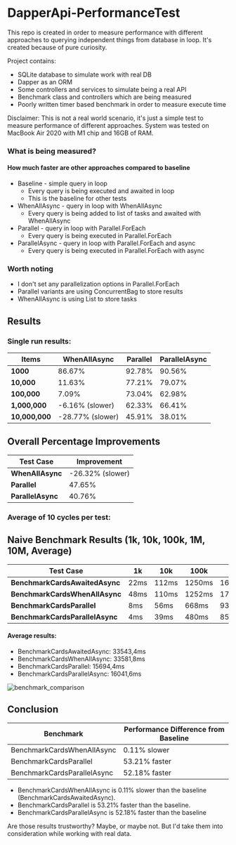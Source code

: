 # DapperApi-PerformanceTest
This repo is created in order to measure performance with different 
approaches to querying independent things from database in loop.
It's created because of pure curiosity.

Project contains: 
-  SQLite database to simulate work with real DB
-  Dapper as an ORM
-  Some controllers and services to simulate being a real API
-  Benchmark class and controllers which are being measured
-  Poorly written timer based benchmark in order to measure execute time

Disclaimer: This is not a real world scenario, it's just a simple test to measure performance of different approaches.
System was tested on MacBook Air 2020 with M1 chip and 16GB of RAM.

### What is being measured? 
#### How much faster are other approaches compared to baseline
-  Baseline - simple query in loop
    - Every query is being executed and awaited in loop
    - This is the baseline for other tests
-  WhenAllAsync - query in loop with WhenAllAsync
    - Every query is being added to list of tasks and awaited with WhenAllAsync
- Parallel - query in loop with Parallel.ForEach
    - Every query is being executed in Parallel.ForEach
- ParallelAsync - query in loop with Parallel.ForEach and async
    - Every query is being executed in Parallel.ForEach with async

### Worth noting
- I don't set any parallelization options in Parallel.ForEach
- Parallel variants are using ConcurrentBag to store results
- WhenAllAsync is using List to store tasks

## Results
### Single run results:

| Items          | WhenAllAsync     | Parallel | ParallelAsync |
|----------------|------------------|----------|---------------|
| **1000**       | 86.67%           | 92.78%   | 90.56%        |
| **10,000**     | 11.63%           | 77.21%   | 79.07%        |
| **100,000**    | 7.09%            | 73.04%   | 62.98%        |
| **1,000,000**  | -6.16% (slower)  | 62.33%   | 66.41%        |
| **10,000,000** | -28.77% (slower) | 45.91%   | 38.01%        |

## Overall Percentage Improvements
  
| Test Case         | Improvement      |
|-------------------|------------------|
| **WhenAllAsync**  | -26.32% (slower) |
| **Parallel**      | 47.65%           |
| **ParallelAsync** | 40.76%           |

### Average of 10 cycles per test:
## Naive Benchmark Results (1k, 10k, 100k, 1M, 10M, Average)

| Test Case                       | 1k   | 10k   | 100k   | 1M      | 10M      | Average   |
|---------------------------------|------|-------|--------|---------|----------|-----------|
| **BenchmarkCardsAwaitedAsync**  | 22ms | 112ms | 1250ms | 16435ms | 149898ms | 33543.4ms |
| **BenchmarkCardsWhenAllAsync**  | 48ms | 110ms | 1252ms | 17508ms | 148991ms | 33581.8ms |
| **BenchmarkCardsParallel**      | 8ms  | 56ms  | 668ms  | 9373ms  | 68367ms  | 15694.4ms |
| **BenchmarkCardsParallelAsync** | 4ms  | 39ms  | 480ms  | 8511ms  | 71174ms  | 16041.6ms |


#### Average results:
- BenchmarkCardsAwaitedAsync: 33543,4ms
- BenchmarkCardsWhenAllAsync: 33581,8ms
- BenchmarkCardsParallel: 15694,4ms
- BenchmarkCardsParallelAsync: 16041,6ms

![benchmark_comparison](https://github.com/user-attachments/assets/785e0a63-1f0f-47ab-93c5-b6e19e66a01e)


## Conclusion
| Benchmark                   | Performance Difference from Baseline |
|-----------------------------|--------------------------------------|
| BenchmarkCardsWhenAllAsync  | 0.11% slower                         |
| BenchmarkCardsParallel      | 53.21% faster                        |
| BenchmarkCardsParallelAsync | 52.18% faster                        |


- BenchmarkCardsWhenAllAsync is 0.11% slower than the baseline (BenchmarkCardsAwaitedAsync).
- BenchmarkCardsParallel is 53.21% faster than the baseline.
- BenchmarkCardsParallelAsync is 52.18% faster than the baseline



Are those results trustworthy? Maybe, or maybe not. But I'd take them into consideration while working with real data.

